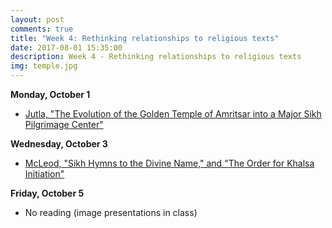 ```yaml
---
layout: post
comments: true
title: "Week 4: Rethinking relationships to religious texts"
date: 2017-08-01 15:35:00
description: Week 4 - Rethinking relationships to religious texts
img: temple.jpg
---
```


**Monday, October 1**
- [Jutla, "The Evolution of the Golden Temple of Amritsar into a Major Sikh Pilgrimage Center"](http://www.aimspress.com/article/10.3934/geosci.2016.3.259/pdf)

**Wednesday, October 3**
- [McLeod, "Sikh Hymns to the Divine Name," and "The Order for Khalsa Initiation"](https://www.dropbox.com/s/vkxpmcikubnb09f/McLeod_SikhTexts.pdf?dl=0)

**Friday, October 5**
- No reading (image presentations in class)